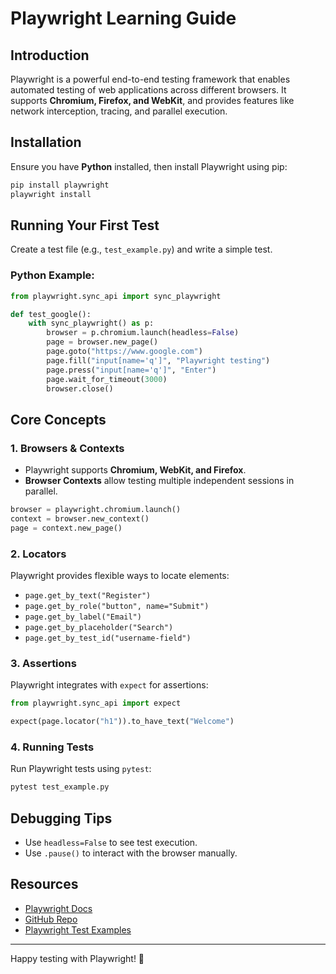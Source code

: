 # Playwright Learning Guide

## Introduction
Playwright is a powerful end-to-end testing framework that enables automated testing of web applications across different browsers. It supports **Chromium, Firefox, and WebKit**, and provides features like network interception, tracing, and parallel execution.

## Installation
Ensure you have **Python** installed, then install Playwright using pip:

```sh
pip install playwright
playwright install
```

## Running Your First Test
Create a test file (e.g., `test_example.py`) and write a simple test.

### **Python Example**:
```python
from playwright.sync_api import sync_playwright

def test_google():
    with sync_playwright() as p:
        browser = p.chromium.launch(headless=False)
        page = browser.new_page()
        page.goto("https://www.google.com")
        page.fill("input[name='q']", "Playwright testing")
        page.press("input[name='q']", "Enter")
        page.wait_for_timeout(3000)
        browser.close()
```

## Core Concepts
### **1. Browsers & Contexts**
- Playwright supports **Chromium, WebKit, and Firefox**.
- **Browser Contexts** allow testing multiple independent sessions in parallel.

```python
browser = playwright.chromium.launch()
context = browser.new_context()
page = context.new_page()
```

### **2. Locators**
Playwright provides flexible ways to locate elements:

- `page.get_by_text("Register")`
- `page.get_by_role("button", name="Submit")`
- `page.get_by_label("Email")`
- `page.get_by_placeholder("Search")`
- `page.get_by_test_id("username-field")`

### **3. Assertions**
Playwright integrates with `expect` for assertions:
```python
from playwright.sync_api import expect

expect(page.locator("h1")).to_have_text("Welcome")
```

### **4. Running Tests**
Run Playwright tests using `pytest`:
```sh
pytest test_example.py
```

## Debugging Tips
- Use `headless=False` to see test execution.
- Use `.pause()` to interact with the browser manually.

## Resources
- [Playwright Docs](https://playwright.dev/python/)
- [GitHub Repo](https://github.com/microsoft/playwright-python)
- [Playwright Test Examples](https://github.com/microsoft/playwright-python/tree/main/examples)

---
Happy testing with Playwright! 🚀

